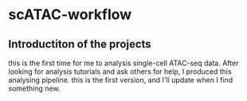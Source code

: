 # scATAC-workflow
## Introductiton of the projects
  this is the first time for me to analysis single-cell ATAC-seq data. After looking for analysis tutorials and ask others for help, I produced this analysing pipeline. this is the first version, and I'll update when I find something new.
